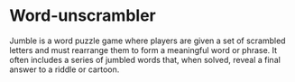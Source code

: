 # Word-unscrambler

Jumble is a word puzzle game where players are given a set of scrambled letters and must rearrange them to form a meaningful word or phrase. It often includes a series of jumbled words that, when solved, reveal a final answer to a riddle or cartoon.
